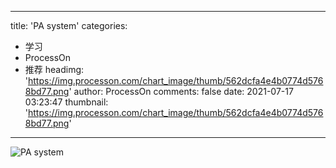 
---
title: 'PA system'
categories: 
 - 学习
 - ProcessOn
 - 推荐
headimg: 'https://img.processon.com/chart_image/thumb/562dcfa4e4b0774d5768bd77.png'
author: ProcessOn
comments: false
date: 2021-07-17 03:23:47
thumbnail: 'https://img.processon.com/chart_image/thumb/562dcfa4e4b0774d5768bd77.png'
---

<div>   
<img class="thumb" alt="PA system" src="https://img.processon.com/chart_image/thumb/562dcfa4e4b0774d5768bd77.png" referrerpolicy="no-referrer">
<p></p>  
</div>
            